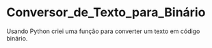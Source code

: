 # Conversor_de_Texto_para_Binário
Usando Python criei uma função para converter um texto em código binário.
